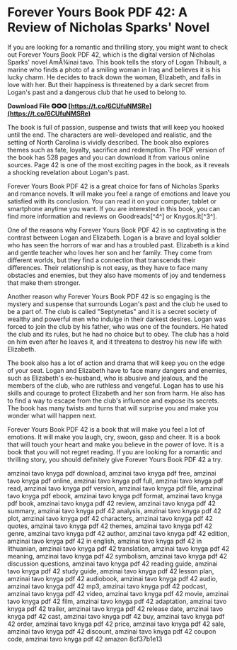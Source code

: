 # Forever Yours Book PDF 42: A Review of Nicholas Sparks' Novel
 
If you are looking for a romantic and thrilling story, you might want to check out Forever Yours Book PDF 42, which is the digital version of Nicholas Sparks' novel AmÅ¾inai tavo. This book tells the story of Logan Thibault, a marine who finds a photo of a smiling woman in Iraq and believes it is his lucky charm. He decides to track down the woman, Elizabeth, and falls in love with her. But their happiness is threatened by a dark secret from Logan's past and a dangerous club that he used to belong to.
 
**Download File ✪✪✪ [https://t.co/6CUfuNMSRe](https://t.co/6CUfuNMSRe)**


 
The book is full of passion, suspense and twists that will keep you hooked until the end. The characters are well-developed and realistic, and the setting of North Carolina is vividly described. The book also explores themes such as fate, loyalty, sacrifice and redemption. The PDF version of the book has 528 pages and you can download it from various online sources. Page 42 is one of the most exciting pages in the book, as it reveals a shocking revelation about Logan's past.
 
Forever Yours Book PDF 42 is a great choice for fans of Nicholas Sparks and romance novels. It will make you feel a range of emotions and leave you satisfied with its conclusion. You can read it on your computer, tablet or smartphone anytime you want. If you are interested in this book, you can find more information and reviews on Goodreads[^4^] or Knygos.lt[^3^].
  
One of the reasons why Forever Yours Book PDF 42 is so captivating is the contrast between Logan and Elizabeth. Logan is a brave and loyal soldier who has seen the horrors of war and has a troubled past. Elizabeth is a kind and gentle teacher who loves her son and her family. They come from different worlds, but they find a connection that transcends their differences. Their relationship is not easy, as they have to face many obstacles and enemies, but they also have moments of joy and tenderness that make them stronger.
  
Another reason why Forever Yours Book PDF 42 is so engaging is the mystery and suspense that surrounds Logan's past and the club he used to be a part of. The club is called "Septynetas" and it is a secret society of wealthy and powerful men who indulge in their darkest desires. Logan was forced to join the club by his father, who was one of the founders. He hated the club and its rules, but he had no choice but to obey. The club has a hold on him even after he leaves it, and it threatens to destroy his new life with Elizabeth.
 
The book also has a lot of action and drama that will keep you on the edge of your seat. Logan and Elizabeth have to face many dangers and enemies, such as Elizabeth's ex-husband, who is abusive and jealous, and the members of the club, who are ruthless and vengeful. Logan has to use his skills and courage to protect Elizabeth and her son from harm. He also has to find a way to escape from the club's influence and expose its secrets. The book has many twists and turns that will surprise you and make you wonder what will happen next.
 
Forever Yours Book PDF 42 is a book that will make you feel a lot of emotions. It will make you laugh, cry, swoon, gasp and cheer. It is a book that will touch your heart and make you believe in the power of love. It is a book that you will not regret reading. If you are looking for a romantic and thrilling story, you should definitely give Forever Yours Book PDF 42 a try.
 
amzinai tavo knyga pdf download,  amzinai tavo knyga pdf free,  amzinai tavo knyga pdf online,  amzinai tavo knyga pdf full,  amzinai tavo knyga pdf read,  amzinai tavo knyga pdf version,  amzinai tavo knyga pdf file,  amzinai tavo knyga pdf ebook,  amzinai tavo knyga pdf format,  amzinai tavo knyga pdf book,  amzinai tavo knyga pdf 42 review,  amzinai tavo knyga pdf 42 summary,  amzinai tavo knyga pdf 42 analysis,  amzinai tavo knyga pdf 42 plot,  amzinai tavo knyga pdf 42 characters,  amzinai tavo knyga pdf 42 quotes,  amzinai tavo knyga pdf 42 themes,  amzinai tavo knyga pdf 42 genre,  amzinai tavo knyga pdf 42 author,  amzinai tavo knyga pdf 42 edition,  amzinai tavo knyga pdf 42 in english,  amzinai tavo knyga pdf 42 in lithuanian,  amzinai tavo knyga pdf 42 translation,  amzinai tavo knyga pdf 42 meaning,  amzinai tavo knyga pdf 42 symbolism,  amzinai tavo knyga pdf 42 discussion questions,  amzinai tavo knyga pdf 42 reading guide,  amzinai tavo knyga pdf 42 study guide,  amzinai tavo knyga pdf 42 lesson plan,  amzinai tavo knyga pdf 42 audiobook,  amzinai tavo knyga pdf 42 audio,  amzinai tavo knyga pdf 42 mp3,  amzinai tavo knyga pdf 42 podcast,  amzinai tavo knyga pdf 42 video,  amzinai tavo knyga pdf 42 movie,  amzinai tavo knyga pdf 42 film,  amzinai tavo knyga pdf 42 adaptation,  amzinai tavo knyga pdf 42 trailer,  amzinai tavo knyga pdf 42 release date,  amzinai tavo knyga pdf 42 cast,  amzinai tavo knyga pdf 42 buy,  amzinai tavo knyga pdf 42 order,  amzinai tavo knyga pdf 42 price,  amzinai tavo knyga pdf 42 sale,  amzinai tavo knyga pdf 42 discount,  amzinai tavo knyga pdf 42 coupon code,  amzinai tavo knyga pdf 42 amazon
 8cf37b1e13
 
